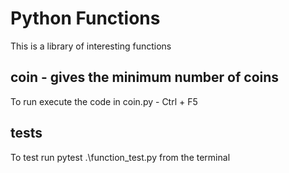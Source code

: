 # Python Functions

This is a library of interesting functions

## coin - gives the minimum number of coins
To run execute the code in coin.py - Ctrl + F5

## tests
To test run pytest .\function_test.py from the terminal